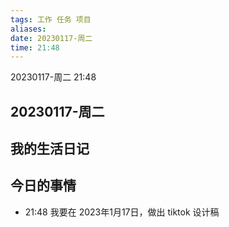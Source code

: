 ```yaml
---
tags: 工作 任务 项目
aliases:  
date: 20230117-周二
time: 21:48
---
```

20230117-周二
21:48

## 20230117-周二

## 我的生活日记

## 今日的事情
- 21:48 我要在 2023年1月17日，做出 tiktok 设计稿
